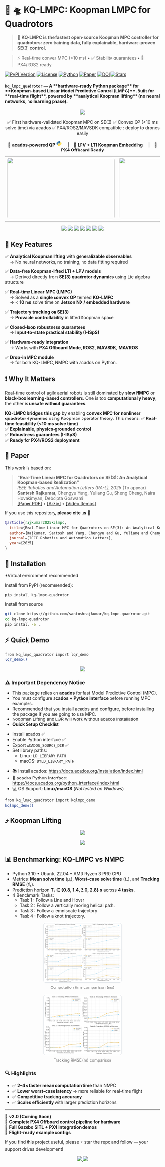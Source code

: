 
# 🚁 🛸 **KQ-LMPC: Koopman LMPC for Quadrotors**

 > 🚀 **KQ-LMPC is the fastest open-source Koopman MPC controller for quadrotors: zero training data, fully explainable, hardware-proven SE(3) control.** 
 
 > ⚡ Real-time convex MPC (<10 ms) • ✅ Stability guarantees • 🔧 PX4/ROS2 ready

 [![PyPI Version](https://img.shields.io/pypi/v/kq-lmpc-quadrotor.svg)](https://pypi.org/project/kq-lmpc-quadrotor/)
[![License](https://img.shields.io/badge/license-MIT-green.svg)](LICENSE)
[![Python](https://img.shields.io/badge/python-3.8+-blue.svg)]()
[![Paper](https://img.shields.io/badge/Peer--Reviewed-IEEE%20RA--L%202025-darkred)](https://www.researchgate.net/publication/396545942_Real-Time_Linear_MPC_for_Quadrotors_on_SE3_An_Analytical_Koopman-based_Realization)
[![DOI](https://zenodo.org/badge/DOI/10.5281/zenodo.17393835.svg)](https://doi.org/10.5281/zenodo.17393835)
[![Stars](https://img.shields.io/github/stars/santoshrajkumar/kq-lmpc-quadrotor?style=social)]()


<h4><code>kq_lmpc_quadrotor</code> — A **hardware-ready Python package** for **Koopman-based Linear Model Predictive Control (LMPC)**. Built for **real-time flight**, powered by **analytical Koopman lifting** (no neural networks, no learning phase).</h4>


<p align="center">
  <a href="https://github.com/santoshrajkumar/kq-lmpc-quadrotor">
    <img src="https://img.shields.io/badge/⭐_Star_this_repo_for_updates!-red?style=for-the-badge">
  </a>
</p>


<p align="center">
  ✅ First hardware-validated Koopman MPC on SE(3)  
  ✅ Convex QP (<10 ms solve time) via acados  
  ✅ PX4/ROS2/MAVSDK compatible : deploy to drones easily  
</p>


<div align="center">

🔧 **acados-powered QP** <img src="https://raw.githubusercontent.com/devicons/devicon/master/icons/python/python-original.svg" width="20" />
 | 🧭 **LPV + LTI Koopman Embedding**
 | 🚀 **PX4 Offboard Ready**

</div>


<table align="center">
  <tr>
    <td>
      <img src="media/dg.GIF" height="200px" width="350px" style="border-radius:8px;"/>
    </td>
    <td>
      <img src="media/dg2.gif" height="200px" width="350px" style="border-radius:8px;"/>
    </td>
  </tr>
</table>

<p align="center">
  <img src="https://img.shields.io/badge/Koopman-Lifting-blue" />
  <img src="https://img.shields.io/badge/KQ--LMPC-Convex%20MPC-red" />
  <img src="https://img.shields.io/badge/Python-Package-success" />
  <img src="https://img.shields.io/badge/MATLAB-Code-orange?logo=mathworks&logoColor=white" />
  <img src="https://img.shields.io/badge/Research-Backed-lightgrey" />
  <img src="https://img.shields.io/badge/Academic%20Code-✓-blue" />
  <img src="https://img.shields.io/badge/Reproducibility-✓-brightgreen" />
  </a>
</p>
</div>


## 🌟 Key Features

✅ **Analytical Koopman lifting** with **generalizable observables**  
&nbsp;&nbsp;&nbsp;&nbsp;→ No neural networks, no training, no data fitting required  

✅ **Data-free Koopman-lifted LTI + LPV models**  
&nbsp;&nbsp;&nbsp;&nbsp;→ Derived directly from **SE(3) quadrotor dynamics** using Lie algebra structure  

✅ **Real-time Linear MPC (LMPC)**  
&nbsp;&nbsp;&nbsp;&nbsp;→ Solved as a **single convex QP** termed **KQ-LMPC**  
&nbsp;&nbsp;&nbsp;&nbsp;→ < **10 ms** solve time on **Jetson NX / embedded hardware**  

✅ **Trajectory tracking on SE(3)**  
&nbsp;&nbsp;&nbsp;&nbsp;→ **Provable controllability** in lifted Koopman space  

✅ **Closed-loop robustness guarantees**  
&nbsp;&nbsp;&nbsp;&nbsp;→ **Input-to-state practical stability (I-ISpS)**  

✅ **Hardware-ready integration**  
&nbsp;&nbsp;&nbsp;&nbsp;→ Works with **PX4 Offboard Mode**, **ROS2**, **MAVSDK**, **MAVROS**  

✅ **Drop-in MPC module**  
&nbsp;&nbsp;&nbsp;&nbsp;→ for both KQ-LMPC, NMPC with acados on Python.

## ❗ Why It Matters
Real-time control of agile aerial robots is still dominated by **slow NMPC** or **black-box learning-based controllers**. One is too **computationally heavy**, the other is **unsafe without guarantees**.

**KQ-LMPC bridges this gap** by enabling **convex MPC for nonlinear quadrotor dynamics** using Koopman operator theory. This means:
✅ **Real-time feasibility (<10 ms solve time)**  
✅ **Explainable, physics-grounded control**  
✅ **Robustness guarantees (I-ISpS)**  
✅ **Ready for PX4/ROS2 deployment**


## 🧠 Paper

This work is based on:

> **"Real-Time Linear MPC for Quadrotors on SE(3): An Analytical Koopman-based Realization"**  
> *IEEE Robotics and Automation Letters (RA-L), 2025* (To appear)  
> **Santosh Rajkumar**, Chengyu Yang, Yuliang Gu, Sheng Cheng, Naira Hovakimyan, Debdipta Goswami  
> [[Paper PDF]](media/paper.pdf) • [[ArXiv]](https://arxiv.org/abs/2409.12374) • [[Video Demos]](https://soarpapers.github.io/)

If you use this repository, **please cite us** 🙏

```bibtex
@article{rajkumar2025kqlmpc,
  title={Real-Time Linear MPC for Quadrotors on SE(3): An Analytical Koopman-based Realization},
  author={Rajkumar, Santosh and Yang, Chengyu and Gu, Yuliang and Cheng, Sheng and Hovakimyan, Naira and Goswami, Debdipta},
  journal={IEEE Robotics and Automation Letters},
  year={2025}
}
```
## 🔧 Installation

*Virtual environment recommended

Install from PyPI (recommended):

```bash
pip install kq-lmpc-quadrotor
```

Install from source

```bash
git clone https://github.com/santoshrajkumar/kq-lmpc-quadrotor.git
cd kq-lmpc-quadrotor
pip install -e .
```

## ⚡ Quick Demo
```bash
from kq_lmpc_quadrotor import lqr_demo
lqr_demo()
```
<p align="center">
  <a href="https://colab.research.google.com/github/santoshrajkumar/kq-lmpc-quadrotor/blob/main/examples/Notebooks/quick_demo.ipynb">
    <img src="https://img.shields.io/badge/Launch%20Demo-Colab-blue?logo=googlecolab&style=for-the-badge" height="30">
  </a>
</p>


### ⚠️ **Important Dependency Notice**
* This package relies on **acados** for fast Model Predictive Control (MPC).  
* You must configure **acados + Python interface** before running MPC examples.
* Recommended that you install acados and configure, before installing the package if you are going to use MPC.
* Koopman Lifting and LQR will work without acados installation
 * **Quick Setup Checklist**
 - Install acados ✅
 - Enable Python interface ✅
 - Export `ACADOS_SOURCE_DIR` ✅
 - Set library paths:
   - Linux: `LD_LIBRARY_PATH`
   - macOS: `DYLD_LIBRARY_PATH`

* 📚 Install acados: https://docs.acados.org/installation/index.html  
* 🐍 acados Python Interface: https://docs.acados.org/python_interface/index.html  
* 💻 OS Support: **Linux/macOS** (*Not tested on Windows*)

```bash
from kq_lmpc_quadrotor import kqlmpc_demo
kqlmpc_demo()
```

## ⤴️ Koopman Lifting

<p align="center">
  <a href="https://colab.research.google.com/github/santoshrajkumar/kq-lmpc-quadrotor/blob/main/examples/Notebooks/koopman_lifting.ipynb">
    <img src="https://img.shields.io/badge/Launch%20Demo-Colab-blue?logo=googlecolab&style=for-the-badge" height="30">
  </a>
</p>

<p align="center">
  <a href="https://github.com/santoshrajkumar/kq-lmpc-quadrotor/tree/main/MATLAB">
    <img src="https://img.shields.io/badge/MATLAB%20Demo-Code-orange?style=for-the-badge&logo=mathworks&logoColor=white">
  </a>
</p>

## 📊 Benchmarking: KQ-LMPC vs NMPC

* Python 3.10 • Ubuntu 22.04 • AMD Ryzen 3 PRO CPU  
* Metrics: **Mean solve time** (μₜ), **Worst-case solve time** (tᵥ), and **Tracking RMSE** (𝓔ₛ).  
* Prediction horizon **Tₕ ∈ {0.8, 1.4, 2.0, 2.8} s** across **4 tasks**.
* 4 Benchmark Tasks:
  - Task 1 : Follow a Line and Hover
  - Task 2 : Follow a vertically moving helical path.
  - Task 3 : Follow a lemniscate trajectory
  - Task 4 : Follow a knot trajectory.


<center>
<figure style="display:inline-block;margin:0">
  <img src="media/comptime.svg" alt="Your alt text"
       style="max-width:50%;border:1px solid #d0d7de;border-radius:6px;">
  <figcaption style="font-size:0.9em;color:#666;text-align:center;margin-top:6px">
    Computation time comparison (ms)
  </figcaption>
</figure>
</center>

<br>

<center>
<figure style="display:inline-block;margin:0">
  <img src="media/rmse.svg" alt="Your alt text"
       style="max-width:50%;border:1px solid #d0d7de;border-radius:6px;">
  <figcaption style="font-size:0.9em;color:#666;text-align:center;margin-top:6px">
    Tracking RMSE (m) comparison
  </figcaption>
</figure>
</center>

### 🔍 Highlights

- ✅ **2–4× faster mean computation time** than NMPC  
- ✅ **Lower worst-case latency** → more reliable for real-time flight  
- ✅ **Competitive tracking accuracy**  
- ✅ **Scales efficiently** with larger prediction horizons

---

🚀 **v2.0 (Coming Soon)**  
🔧 **Complete PX4 Offboard control pipeline for hardware**  
🔧 **Full Gazebo SITL + PX4 integration demos**    
🔧 **Flight-ready example configs**

If you find this project useful, please ⭐ star the repo and follow — your support drives development!

<p align="center">
  <a href="https://twitter.com/intent/tweet?text=Real-time%20Koopman%20MPC%20for%20quadrotors!%20%F0%9F%9A%81%20Convex%20QP%20MPC%20on%20SE(3)%2C%20no%20neural%20networks.%20Check%20this%20open%20source%20project%20by%20%40SantoshRajkumar%20&url=https://github.com/santoshrajkumar/kq-lmpc-quadrotor">
    <img src="https://img.shields.io/badge/Share_on_Twitter-1DA1F2?style=for-the-badge&logo=twitter&logoColor=white"/>
  </a>
  <a href="https://www.linkedin.com/sharing/share-offsite/?url=https://github.com/santoshrajkumar/kq-lmpc-quadrotor">
    <img src="https://img.shields.io/badge/Share_on_LinkedIn-0077B5?style=for-the-badge&logo=linkedin&logoColor=white"/>
  </a>
</p>

